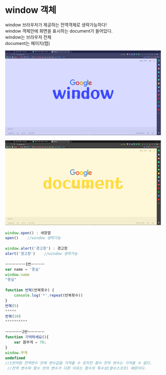 # window 객체

window 브라우저가 제공하는 전역객체로 생략가능하다!  
window 객체안에 화면을 표시하는 document가 들어있다.   
window는 브라우저 전체  
document는 페이지\(탭\)

![](../.gitbook/assets/image%20%2817%29.png)

![](../.gitbook/assets/image%20%2815%29.png)

```javascript
window.open() : 새창열
open()    //window 생략가능 

window.alert('경고창') : 경고창
alert('경고창')    //window 생략가능

ㅡㅡㅡㅡㅡㅡ1번ㅡㅡㅡㅡ 
var name = '몽실'
window.name
"몽실" 

function 반복(반복횟수) {
    console.log('*'.repeat(반복횟수))
}
반복(5)
*****
반복(10)
**********

ㅡㅡㅡㅡㅡ2번ㅡㅡㅡㅡㅡ
function 기억하세요(){
    var 몸무게 = 70;
}
window.무게
undefined  
//1번처럼 전역변수 안에 변수값을 가져올 수 있지만 함수 안의 변수는 가져올 수 없다.
 //전역 변수와 함수 안의 변수가 다른 이유는 함수의 특수성(함수스코프) 때문이다.

```



